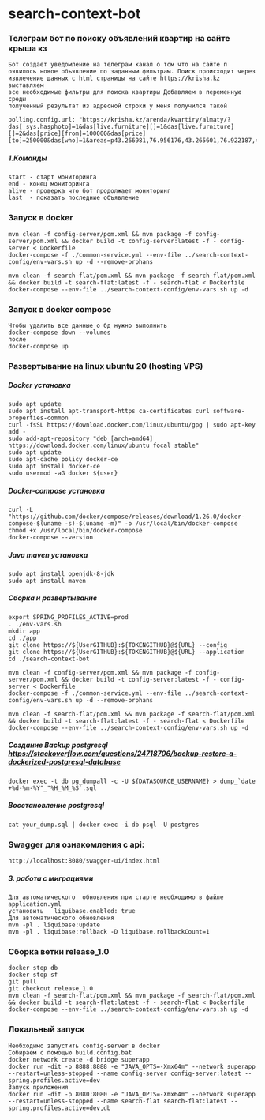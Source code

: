 # search-context-bot
### Телеграм бот по поиску объявлений квартир на сайте крыша кз
~~~~
Бот создает уведомление на телеграм канал о том что на сайте п
оявилось новое объявление по заданным фильтрам. Поиск происходит через 
извлечение данных с html страницы на сайте https://krisha.kz выставляем 
все необходимые фильтры для поиска квартиры Добавляем в переменную среды 
полученный результат из адресной строки у меня получился такой 

polling.config.url: "https://krisha.kz/arenda/kvartiry/almaty/?das[_sys.hasphoto]=1&das[live.furniture][]=1&das[live.furniture][]=2&das[price][from]=100000&das[price][to]=250000&das[who]=1&areas=p43.266981,76.956176,43.265601,76.922187,43.259704,76.902103,43.252176,76.887683,43.249792,76.885108,43.232599,76.884937,43.222557,76.893691,43.219544,76.913776,43.224063,76.946220,43.226197,76.954460,43.235862,76.967849,43.253055,76.976089,43.264472,76.969566,43.268235,76.964588,43.268737,76.959781,43.265977,76.947593,43.267231,76.940555,43.266981,76.956176&zoom=12&lat=43.23684&lon=76.87713"
~~~~
##### 1.Команды
~~~~
start - старт мониторинга
end - конец мониторинга
alive - проверка что бот продолжает мониторинг
last  - показать последние объявление
~~~~
### Запуск в docker
~~~~
mvn clean -f config-server/pom.xml && mvn package -f config-server/pom.xml && docker build -t config-server:latest -f - config-server < Dockerfile
docker-compose -f ./common-service.yml --env-file ../search-context-config/env-vars.sh up -d --remove-orphans

mvn clean -f search-flat/pom.xml && mvn package -f search-flat/pom.xml && docker build -t search-flat:latest -f - search-flat < Dockerfile
docker-compose --env-file ../search-context-config/env-vars.sh up -d
~~~~
### Запуск в docker compose
~~~~
Чтобы удалить все данные о бд нужно выполнить 
docker-compose down --volumes
после
docker-compose up
~~~~
### Развертывание на linux ubuntu 20 (hosting VPS) 
##### Docker установка
~~~~Большая часть информации взята из данной статьи https://totaku.ru/ustanovka-docker-i-docker-compose-na-ubuntu-20-04
sudo apt update
sudo apt install apt-transport-https ca-certificates curl software-properties-common
curl -fsSL https://download.docker.com/linux/ubuntu/gpg | sudo apt-key add -
sudo add-apt-repository "deb [arch=amd64] https://download.docker.com/linux/ubuntu focal stable"
sudo apt update
sudo apt-cache policy docker-ce
sudo apt install docker-ce
sudo usermod -aG docker ${user}
~~~~
##### Docker-compose установка
~~~~
curl -L "https://github.com/docker/compose/releases/download/1.26.0/docker-compose-$(uname -s)-$(uname -m)" -o /usr/local/bin/docker-compose
chmod +x /usr/local/bin/docker-compose
docker-compose --version
~~~~
##### Java maven установка
~~~~ 
sudo apt install openjdk-8-jdk
sudo apt install maven
~~~~
##### Сборка и развертывание
~~~~
export SPRING_PROFILES_ACTIVE=prod
. ./env-vars.sh
mkdir app
cd ./app
git clone https://${UserGITHUB}:${TOKENGITHUB}@${URL} --config
git clone https://${UserGITHUB}:${TOKENGITHUB}@${URL} --application
cd ./search-context-bot

mvn clean -f config-server/pom.xml && mvn package -f config-server/pom.xml && docker build -t config-server:latest -f - config-server < Dockerfile
docker-compose -f ./common-service.yml --env-file ../search-context-config/env-vars.sh up -d --remove-orphans

mvn clean -f search-flat/pom.xml && mvn package -f search-flat/pom.xml && docker build -t search-flat:latest -f - search-flat < Dockerfile
docker-compose --env-file ../search-context-config/env-vars.sh up -d

~~~~
##### Создание Backup postgresql https://stackoverflow.com/questions/24718706/backup-restore-a-dockerized-postgresql-database
~~~~
docker exec -t db pg_dumpall -c -U ${DATASOURCE_USERNAME} > dump_`date +%d-%m-%Y"_"%H_%M_%S`.sql
~~~~
##### Восстановление postgresql
~~~~
cat your_dump.sql | docker exec -i db psql -U postgres
~~~~
### Swagger для ознакомления с api:
~~~~
http://localhost:8080/swagger-ui/index.html
~~~~
##### 3. работа с миграциями
~~~~
Для автоматического  обновления при старте необходимо в файле application.yml
установить   liquibase.enabled: true
Для автоматического обновления
mvn -pl . liquibase:update
mvn -pl . liquibase:rollback -D liquibase.rollbackCount=1
~~~~
### Сборка ветки release_1.0
~~~~
docker stop db
docker stop sf  
git pull
git checkout release_1.0
mvn clean -f search-flat/pom.xml && mvn package -f search-flat/pom.xml && docker build -t search-flat:latest -f - search-flat < Dockerfile
docker-compose --env-file ../search-context-config/env-vars.sh up -d
~~~~
### Локальный запуск 
~~~~
Необходимо запустить config-server в docker
Собираем с помощью build.config.bat
docker network create -d bridge superapp
docker run -dit -p 8888:8888 -e "JAVA_OPTS=-Xmx64m" --network superapp --restart=unless-stopped --name config-server config-server:latest --spring.profiles.active=dev
Запуск приложения
docker run -dit -p 8080:8080 -e "JAVA_OPTS=-Xmx64m" --network superapp --restart=unless-stopped --name search-flat search-flat:latest --spring.profiles.active=dev,db
~~~~